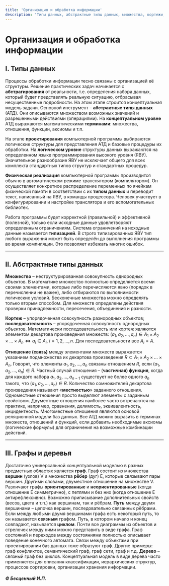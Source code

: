 ```yaml
---
title: 'Организация и обработка информации'
description: 'Типы данных, абстрактные типы данных, множества, кортежи, отношения, графы и деревья.'
---
```


# Организация и обработка информации

## I. Типы данных

Процессы обработки информации тесно связаны с организацией её структуры. Решение практических задач начинается с **абстрагирования** от реальности, т.е. определения набора данных, который будет представлять реальную ситуацию, отбрасывая несущественные подробности. На этом этапе строится концептуальная модель задачи. Основной инструмент – **абстрактные типы данных** (АТД). Они описываются множеством возможных значений и разрешенными действиями (операциями). На **концептуальном уровне** АТД выражаются математическими **терминами**: множества, отношения, функции, аксиомы и т.п.

На этапе **проектирования** компьютерной программы выбираются логические структуры для представления АТД и базовые процедуры их обработки. На **логическом уровне** структуры данных выражаются на определенном языке программирования высокого уровня (ЯВУ). Значительное разнообразие ЯВУ не исключает общего для всех комплекта стандартных типов структур и стандартных процедур.

**Физическая реализация** компьютерной программы производится обычно в автоматическом режиме транслятором (компилятором). Он осуществляет конкретное распределение переменных по ячейкам физической памяти в соответствии с их **типом данных** и переводит текст, написанный на ЯВУ, в команды процессора. Человек участвует в конфигурировании и настройке транслятора и его вспомогательных библиотек.

Работа программы будет корректной (правильной) и эффективной (полезной), только если исходные данные удовлетворяют определенным ограничениям. Система ограничений на исходные данные называется **типизацией**. В строго типизированных ЯВУ тип любого выражения может быть определён до выполнения программы во время компиляции. Это позволяет избежать многих ошибок.

---

## II. Абстрактные типы данных

**Множество** – неструктурированная совокупность однородных объектов. В математике множество полностью определяется всеми своими элементами, которые либо перечисляются явно (порядок в перечислении не важен), либо отбираются по выполнимости логических условий. Бесконечные множества можно определять только вторым способом. Для множеств определены действия проверки принадлежности, пересечения, объединения и разности.

**Кортеж** – упорядоченная совокупность разнородных объектов; **последовательность** – упорядоченная совокупность однородных объектов. Математически последовательность или кортеж являются элементом декартова произведения множеств: $(a_1, a_2, \dots, a_n) \in A_1 \times A_2 \times \dots \times A_n \Leftrightarrow a_i \in A_i$, $i=1, 2, \dots, n$. Для последовательности все $A_i=A$.

**Отношение (связь)** между элементами множеств выражается указанием подмножества их декартова произведения $R \subset A_1 \times A_2 \times \dots \times A_n$. Говорят, что элементы $a_1, a_2, \dots, a_n$ связаны отношением $R$, если $(a_1, a_2, \dots, a_n) \in R$. Частный случай отношения – (**частичная) функция**, когда для каждого набора $a_1, a_2, \dots, a_{n-1}$ существует не более одного $a_n$ такого, что $(a_1, a_2, \dots, a_n) \in R$.
Количество сомножителей декартова произведения называют «**местностью**» заданного отношения. Одноместные отношения просто выделяют элементы с заданным свойством. Двуместные отношения наиболее часто встречаются на практике, например, сравнения, делимость, эквивалентность, инцидентность. Многоместные отношения являются основой реляционной модели баз данных.
Все АТД можно выразить в терминах множеств, отношений и функций, если добавить необходимые аксиомы (логические формулы) для ограничения на возможные комбинации действий.

---

## III. Графы и деревья

Достаточно универсальной концептуальной моделью в разных предметных областях является **граф**.
Граф состоит из множества **вершин** (узлов) V и множества **рёбер** (дуг) E, которые связывают пары вершин. Другими словами, двуместное отношение на множестве V. Различают графы **ориентированные** и **неориентированные** (когда отношение E симметрично), с петлями и без них (когда отношение E антирефлексивно). Возможно приписывание дополнительных свойств (весов, цвета и т.п.) как вершинам, так и рёбрам. **Путь** между двумя вершинами – цепочка вершин, последовательно связанных рёбрами. Если между любыми двумя вершинами графа есть некоторый путь, то он называется **связным** графом. Путь, в котором начало и конец совпадают, называется **циклом**.
Почти все диаграммы из объектов и стрелочек между ними можно представить в виде графа. Граф состояний и переходов между состояниями полностью описывает поведение конечного автомата. Связи между объектами при проектировании баз данных тоже образуют граф. Другие примеры: граф конфликтов, семантический граф, граф сети, граф и т.д.
**Дерево** – связный граф без циклов. Концептуальная модель в виде дерева часто применяется для описания классификации, иерархических структур, процессов сортировки, организации хранения информации.

   ##### © Бесценный И.П.